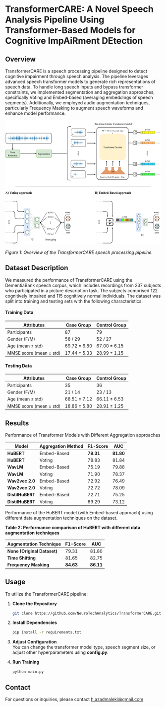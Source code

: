 # TransformerCARE: A Novel Speech Analysis Pipeline Using Transformer-Based Models for Cognitive ImpAiRment DEtection

## Overview

TransformerCARE is a speech processing pipeline designed to detect cognitive impairment through speech analysis. The pipeline leverages advanced speech transformer models to generate rich representations of speech data. To handle long speech inputs and bypass transformer constraints, we implemented segmentation and aggregation approaches, specifically Voting and Embed-based (averaging embeddings of speech segments). Additionally, we employed audio augmentation techniques, particularly Frequency Masking to augment speech waveforms and enhance model performance.


<img src="https://github.com/NeuroTechAnalytics/TransformerCARE/blob/master/imgs/pipeline.jpg" width="900" height="400" class="centerImage">

*Figure 1: Overview of the TransformerCARE speech processing pipeline.*

## Dataset Description

We measured the performance of TransformerCARE using the DementiaBank speech corpus, which includes recordings from 237 subjects who participated in a picture description task. The subjects comprised 122 cognitively impaired and 115 cognitively normal individuals. The dataset was split into training and testing sets with the following characteristics:

#### Training Data

| Attributes                        | Case Group     | Control Group    |
|-----------------------------------|----------------|------------------|
| Participants                      | 87             | 79               |
| Gender (F/M)                      | 58 / 29        | 52 / 27          |
| Age (mean ± std)                  | 69.72 ± 6.80   | 67.00 ± 6.15     |
| MMSE score (mean ± std)           | 17.44 ± 5.33   | 28.99 ± 1.15     |

#### Testing Data

| Attributes                        | Case Group     | Control Group    |
|-----------------------------------|----------------|------------------|
| Participants                      | 35             | 36               |
| Gender (F/M)                      | 21 / 14        | 23 / 13          |
| Age (mean ± std)                  | 68.51 ± 7.12   | 66.11 ± 6.53     |
| MMSE score (mean ± std)           | 18.86 ± 5.80   | 28.91 ± 1.25     |

## Results

Performance of Transformer Models with Different Aggregation approaches

| Model           | Aggregation Method | F1-Score | AUC    |
|-----------------|--------------------|----------|--------|
| **HuBERT**      | Embed-Based        | **79.31**    | **81.80**  |
| **HuBERT**      | Voting             | 78.83    | 81.84  |
| **WavLM**       | Embed-Based        | 75.19    | 79.88  |
| **WavLM**       | Voting             | 71.90    | 78.37  |
| **Wav2vec 2.0** | Embed-Based        | 72.92    | 76.49  |
| **Wav2vec 2.0** | Voting             | 72.72    | 78.09  |
| **DistilHuBERT**| Embed-Based        | 72.71    | 75.25  |
| **DistilHuBERT**| Voting             | 69.29    | 73.12  |


Performance of the HuBERT model (with Embed-based approach) using different data augmentation techniques on the dataset.

**Table 2: Performance comparison of HuBERT with different data augmentation techniques**

| Augmentation Technique                | F1-Score | AUC    |
|---------------------------------------|----------|--------|
| **None (Original Dataset)**           | 79.31    | 81.80  |
| **Time Shifting**                     | 81.65    | 82.75  |
| **Frequency Masking**                 | **84.63**    | **86.11**  |


## Usage

To utilize the TransformerCARE pipeline:

1. **Clone the Repository**
   ```bash
   git clone https://github.com/NeuroTechAnalytics/TransformerCARE.git

2. **Install Dependencies**
   ```bash
   pip install -r requirements.txt

3. **Adjust Configuration** <br>
   You can change the transformer model type, speech segment size, or adjust other hyperparameters using **config.py**.
   
4. **Run Training**
   ```bash
   python main.py

## Contact

For questions or inquiries, please contact h.azadmaleki@gmail.com



